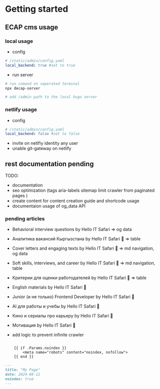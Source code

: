 # Getting started

## ECAP cms usage

### local usage

- config

```yaml
# /static/admin/config.yaml
local_backend: true #set to true
```

- run server

```bash
# run comand on seperated terminal
npx decap-server

# add /admin path to the local hugo server
```

### netlify usage

- config

```yaml
# /static/admin/config.yaml
local_backend: false #set to false
```

- invite on netlfiy identity any user
- unable git-gateway on netlify

## rest documentation pending

TODO:

- documentation
- seo optimization (tags aria-labels sitemap limit crawler from paginated pages )
- create content for content creation guide and shortcode usage
- documentaion usage of og_data API

### pending articles

- Behavioral interview questions by Hello IT Safari => og data
- Аналитика вакансий Кыргызстана by Hello IT Safari 🦖 => table
- Cover letters and engaging texts by Hello IT Safari 🦖 => md navigation, og data
- Soft skills, interviews, and career by Hello IT Safari 🦖 => md navigation, table
- Критерии для оценки работодателей by Hello IT Safari 🦖 => table
- English materials by Hello IT Safari 🦖
- Junior (и не только) Frontend Developer by Hello IT Safari 🦖
- AI для работы и учебы by Hello IT Safari 🦖
- Кино и сериалы про карьеру by Hello IT Safari 🦖
- Мотивация by Hello IT Safari 🦖

- add logic to prevent infinite crawler

```hugo

    {{ if .Params.noindex }}
        <meta name="robots" content="noindex, nofollow">
    {{ end }}

```

```md
---
title: "My Page"
date: 2024-08-12
noindex: true
---

```
